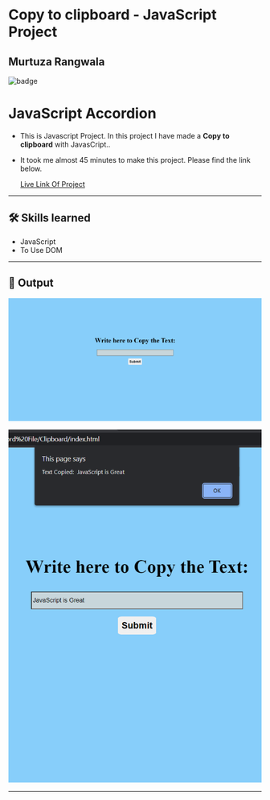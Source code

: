 # Copy to clipboard - JavaScript Project

## Murtuza Rangwala

![badge](https://img.shields.io/badge/Tech-HTML%20CSS%20JS-brightgreen)

# JavaScript Accordion

- This is Javascript Project. In this project I have made a **Copy to clipboard** with JavasCript..

- It took me almost 45 minutes to make this project. Please find the link below.

  [Live Link Of Project](https://mk-clipboard.netlify.app/)

---

## 🛠 Skills learned

- JavaScript
- To Use DOM

---

## 🎥 Output

![input](./img/01.PNG)

![output](./img/02.PNG)

---
